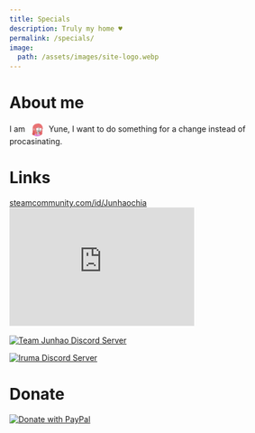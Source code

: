 ```yaml
---
title: Specials
description: Truly my home ♥
permalink: /specials/
image:
  path: /assets/images/site-logo.webp
---
```

# About me
<span>I am</span>
<img src="/assets/images/Yune.webp" width="24" height="24" style="border-radius: 50%;margin: 0 5px;vertical-align:middle;">
<span>Yune, I want to do something for a change instead of procasinating.</span>

# Links
<div>
<div><a href="https://steamcommunity.com/id/Junhaochia">steamcommunity.com/id/Junhaochia</a></div>
<iframe id="iframe-smp" scrolling="no" width="328px" height="210px" src="https://smp.junhaochia.repl.co/192010363" style="border: 0px;"></iframe>
<script id="remSelf">{const elem = document.currentScript || document.getElementById("remSelf");elem.parentNode.removeChild(elem);const smp = document.getElementById('iframe-smp');window.addEventListener("message", function(e) {if (e.data.includes(smp.src)) smp.height = e.data.slice(0,5);});}</script>
</div>

[![Team Junhao Discord Server](https://discord.com/api/guilds/661447151426994176/widget.png?style=banner2)](https://discord.gg/9QeEzAq)

[![Iruma Discord Server](https://discord.com/api/guilds/735144130484895797/widget.png?style=banner2)](https://discord.gg/M79cK6g)

# Donate
[![Donate with PayPal](https://www.paypalobjects.com/webstatic/en_US/i/buttons/PP_logo_h_200x51.png)](https://paypal.me/Junhaochia)